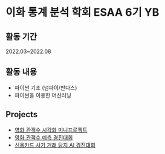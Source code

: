 # 이화 통계 분석 학회 ESAA 6기 YB 

## 활동 기간
2022.03~2022.08


## 활동 내용

- 파이썬 기초 (넘파이/판다스)
- 파이썬을 이용한 머신러닝

  

## Projects
- [영화 관객수 시각화 미니프로젝트](https://github.com/dahlia52/ESAA_YB/blob/main/Project/YB_team1_mini_project1.ipynb)
- [영화 관객수 예측 경진대회](https://github.com/dahlia52/ESAA_YB/blob/main/Project/YB_team1_mini_project2_GBM.ipynb)
- [신용카드 사기 거래 탐지 AI 경진대회](https://view.officeapps.live.com/op/view.aspx?src=https%3A%2F%2Fraw.githubusercontent.com%2Fdahlia52%2FESAA_YB%2Fmain%2FProject%2FYB-team1-project3-credit_card_fraud_detection.pptx&wdOrigin=BROWSELINK)
